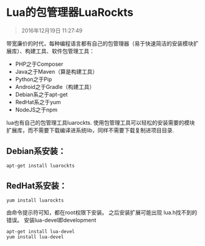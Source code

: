 # Lua的包管理器LuaRockts

> 2016年12月19日 11:27:49

带宽廉价的时代，每种编程语言都有自己的包管理器（易于快速简洁的安装模块扩展库）、构建工具、软件包管理工具：

- PHP之于Composer
- Java之于Maven（算是构建工具）
- Python之于Pip
- Android之于Gradle（构建工具）
- Debian系之于apt-get
- RedHat系之于yum
- NodeJS之于npm

lua也有自己的包管理工具luarockts.
使用包管理工具可以轻松的安装需要的模块扩展库，而不需要下载编译进系统lib，同样不需要下载复制进项目目录.
## Debian系安装：
```
apt-get install luarockts
```

## RedHat系安装：

```
yum install luarockts
```

由命令提示符可知，都在root权限下安装。
之后安装扩展可能出现
lua.h找不到的错误。
安装lua-devel即development

```
apt-get install lua-devel
yum install lua-devel
```